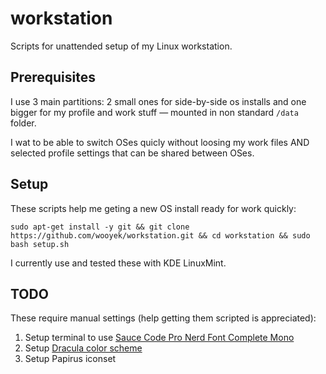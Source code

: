 # workstation

Scripts for unattended setup of my Linux workstation.

## Prerequisites

I use 3 main partitions: 2 small ones for side-by-side os installs and one bigger for my profile and work stuff — mounted in non standard `/data` folder.

I wat to be able to switch OSes quicly without loosing my work files AND selected profile settings that can be shared between OSes. 


## Setup

These scripts help me geting a new OS install ready for work quickly:

	sudo apt-get install -y git && git clone https://github.com/wooyek/workstation.git && cd workstation && sudo bash setup.sh
    
I currently use and tested these with KDE LinuxMint.

## TODO

These require manual settings (help getting them scripted is appreciated):

1. Setup terminal to use [Sauce Code Pro Nerd Font Complete Mono](https://github.com/ryanoasis/nerd-fonts/blob/master/patched-fonts/SourceCodePro/Regular/complete/Sauce%20Code%20Pro%20Nerd%20Font%20Complete%20Mono.ttf)
2. Setup [Dracula color scheme](https://store.kde.org/p/1001521)
3. Setup Papirus iconset
